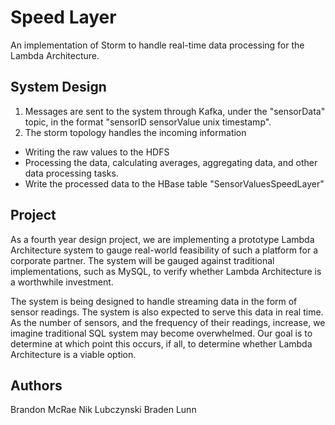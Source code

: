 # Speed Layer 
 
An implementation of Storm to handle real-time data processing for the Lambda Architecture.

## System Design

1. Messages are sent to the system through Kafka, under the "sensorData" topic, in the format "sensorID sensorValue unix timestamp".
2. The storm topology handles the incoming information
  * Writing the raw values to the HDFS
  * Processing the data, calculating averages, aggregating data, and other data processing tasks.
  * Write the processed data to the HBase table "SensorValuesSpeedLayer"

## Project

As a fourth year design project, we are implementing a prototype Lambda Architecture system to gauge real-world feasibility of such a platform for a corporate partner. The system will be gauged against traditional implementations, such as MySQL, to verify whether Lambda Architecture is a worthwhile investment.

The system is being designed to handle streaming data in the form of sensor readings.  The system is also expected to serve this data in real time. As the number of sensors, and the frequency of their readings, increase, we imagine traditional SQL system may become overwhelmed. Our goal is to determine at which point this occurs, if all, to determine whether Lambda Architecture is a viable option.


## Authors
Brandon McRae
Nik Lubczynski
Braden Lunn

